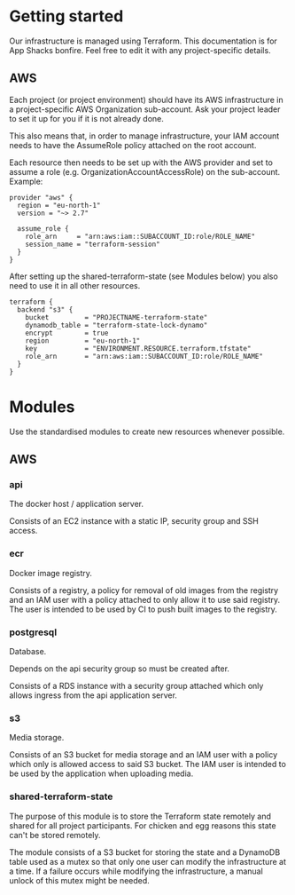 # Getting started

Our infrastructure is managed using Terraform. This documentation is for App
Shacks bonfire. Feel free to edit it with any project-specific details.


## AWS

Each project (or project environment) should have its AWS infrastructure in a
project-specific AWS Organization sub-account. Ask your project leader to set
it up for you if it is not already done.

This also means that, in order to manage infrastructure, your IAM account
needs to have the AssumeRole policy attached on the root account.

Each resource then needs to be set up with the AWS provider and set to assume
a role (e.g. OrganizationAccountAccessRole) on the sub-account. Example:

```
provider "aws" {
  region = "eu-north-1"
  version = "~> 2.7"

  assume_role {
    role_arn     = "arn:aws:iam::SUBACCOUNT_ID:role/ROLE_NAME"
    session_name = "terraform-session"
  }
}
```

After setting up the shared-terraform-state (see Modules below) you also need
to use it in all other resources.

```
terraform {
  backend "s3" {
    bucket         = "PROJECTNAME-terraform-state"
    dynamodb_table = "terraform-state-lock-dynamo"
    encrypt        = true
    region         = "eu-north-1"
    key            = "ENVIRONMENT.RESOURCE.terraform.tfstate"
    role_arn       = "arn:aws:iam::SUBACCOUNT_ID:role/ROLE_NAME"
  }
}
```


# Modules

Use the standardised modules to create new resources whenever possible.

## AWS

### api

The docker host / application server.

Consists of an EC2 instance with a static IP, security group and SSH access.

### ecr

Docker image registry.

Consists of a registry, a policy for removal of old images from the registry
and an IAM user with a policy attached to only allow it to use said registry.
The user is intended to be used by CI to push built images to the registry.

### postgresql

Database.

Depends on the api security group so must be created after.

Consists of a RDS instance with a security group attached which only allows
ingress from the api application server.

### s3

Media storage.

Consists of an S3 bucket for media storage and an IAM user with a policy which
only is allowed access to said S3 bucket. The IAM user is intended to be used
by the application when uploading media.

### shared-terraform-state

The purpose of this module is to store the Terraform state remotely and shared
for all project participants. For chicken and egg reasons this state can't be
stored remotely.

The module consists of a S3 bucket for storing the state and a DynamoDB table
used as a mutex so that only one user can modify the infrastructure at a time.
If a failure occurs while modifying the infrastructure, a manual unlock of
this mutex might be needed.
